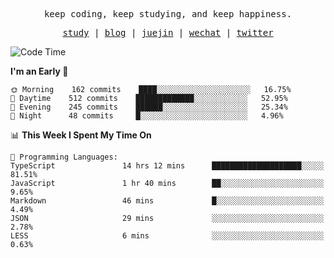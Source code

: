 <p align="center">
  <samp>
    <span>keep coding, keep studying, and keep happiness.</span>
  </samp>
</p>

<p align="center">
  <samp>
    <a href="https://github.com/ouduidui/fe-study">study</a> |
    <a href="https://deweyou.me">blog</a>  |
    <a href="https://juejin.cn/user/4309700183594366">juejin</a> |
    <a href="https://user-images.githubusercontent.com/54696834/165071004-6509e3f2-90c3-448c-9d92-3da42b0c2021.jpeg">wechat</a> |
    <a href="https://twitter.com/ouduidui">twitter</a>
  </samp>
</p>

<!--START_SECTION:waka-->
![Code Time](http://img.shields.io/badge/Code%20Time-2%2C197%20hrs%201%20min-blue)

**I'm an Early 🐤** 

```text
🌞 Morning    162 commits    ████░░░░░░░░░░░░░░░░░░░░░   16.75% 
🌆 Daytime    512 commits    █████████████░░░░░░░░░░░░   52.95% 
🌃 Evening    245 commits    ██████░░░░░░░░░░░░░░░░░░░   25.34% 
🌙 Night      48 commits     █░░░░░░░░░░░░░░░░░░░░░░░░   4.96%

```


📊 **This Week I Spent My Time On** 

```text
💬 Programming Languages: 
TypeScript               14 hrs 12 mins      ████████████████████░░░░░   81.51% 
JavaScript               1 hr 40 mins        ██░░░░░░░░░░░░░░░░░░░░░░░   9.65% 
Markdown                 46 mins             █░░░░░░░░░░░░░░░░░░░░░░░░   4.49% 
JSON                     29 mins             ░░░░░░░░░░░░░░░░░░░░░░░░░   2.78% 
LESS                     6 mins              ░░░░░░░░░░░░░░░░░░░░░░░░░   0.63%

```


<!--END_SECTION:waka-->
